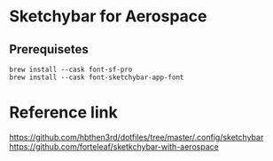 # Sketchybar for Aerospace

## Prerequisetes

```
brew install --cask font-sf-pro
brew install --cask font-sketchybar-app-font
```

# Reference link
https://github.com/hbthen3rd/dotfiles/tree/master/.config/sketchybar
https://github.com/forteleaf/sketkchybar-with-aerospace
